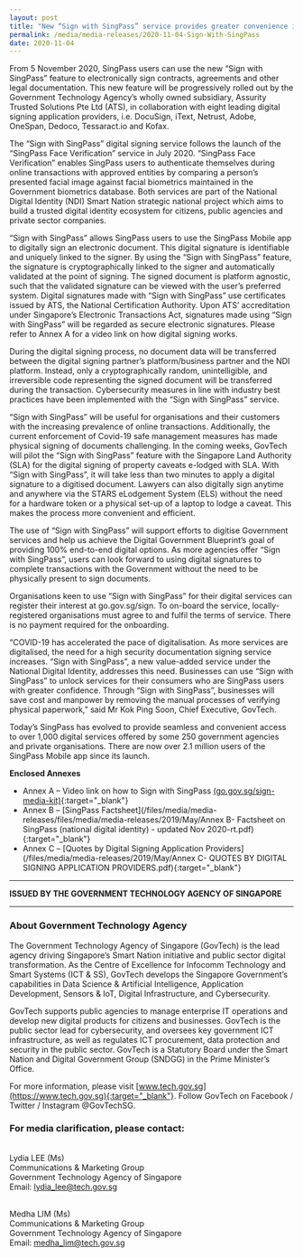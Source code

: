 ```yaml
---
layout: post
title: "New “Sign with SingPass” service provides greater convenience in documentation signing" 
permalink: /media/media-releases/2020-11-04-Sign-With-SingPass
date: 2020-11-04
---
```


From 5 November 2020, SingPass users can use the new “Sign with SingPass” feature to electronically sign contracts, agreements and other legal documentation. This new feature will be progressively rolled out by the Government Technology Agency’s wholly owned subsidiary, Assurity Trusted Solutions Pte Ltd (ATS), in collaboration with eight leading digital signing application providers, i.e. DocuSign, iText, Netrust, Adobe, OneSpan, Dedoco, Tessaract.io and Kofax.
  
The “Sign with SingPass” digital signing service follows the launch of the “SingPass Face Verification” service in July 2020. “SingPass Face Verification” enables SingPass users to authenticate themselves during online transactions with approved entities by comparing a person’s presented facial image against facial biometrics maintained in the Government biometrics database. Both services are part of the National Digital Identity (NDI) Smart Nation strategic national project which aims to build a trusted digital identity ecosystem for citizens, public agencies and private sector companies. 

“Sign with SingPass” allows SingPass users to use the SingPass Mobile app to digitally sign an electronic document. This digital signature is identifiable and uniquely linked to the signer. By using the “Sign with SingPass” feature, the signature is cryptographically linked to the signer and automatically validated at the point of signing. The signed document is platform agnostic, such that the validated signature can be viewed with the user’s preferred system. Digital signatures made with “Sign with SingPass” use certificates issued by ATS, the National Certification Authority. Upon ATS’ accreditation under Singapore’s Electronic Transactions Act, signatures made using “Sign with SingPass” will be regarded as secure electronic signatures. Please refer to Annex A for a video link on how digital signing works. 

During the digital signing process, no document data will be transferred between the digital signing partner’s platform/business partner and the NDI platform. Instead, only a cryptographically random, unintelligible, and irreversible code representing the signed document will be transferred during the transaction. Cybersecurity measures in line with industry best practices have been implemented with the “Sign with SingPass” service. 

“Sign with SingPass” will be useful for organisations and their customers with the increasing prevalence of online transactions. Additionally, the current enforcement of Covid-19 safe management measures has made physical signing of documents challenging. In the coming weeks, GovTech will pilot the “Sign with SingPass” feature with the Singapore Land Authority (SLA) for the digital signing of property caveats e-lodged with SLA. With “Sign with SingPass”, it will take less than two minutes to apply a digital signature to a digitised document. Lawyers can also digitally sign anytime and anywhere via the STARS eLodgement System (ELS) without the need for a hardware token or a physical set-up of a laptop to lodge a caveat. This makes the process more convenient and efficient.

The use of “Sign with SingPass” will support efforts to digitise Government services and help us achieve the Digital Government Blueprint’s goal of providing 100% end-to-end digital options. As more agencies offer “Sign with SingPass”, users can look forward to using digital signatures to complete transactions with the Government without the need to be physically present to sign documents.

Organisations keen to use “Sign with SingPass” for their digital services can register their interest at go.gov.sg/sign. To on-board the service, locally-registered organisations must agree to and fulfil the terms of service. There is no payment required for the onboarding. 

“COVID-19 has accelerated the pace of digitalisation. As more services are digitalised, the need for a high security documentation signing service increases. “Sign with SingPass”, a new value-added service under the National Digital Identity, addresses this need. Businesses can use “Sign with SingPass” to unlock services for their consumers who are SingPass users with greater confidence. Through “Sign with SingPass”, businesses will save cost and manpower by removing the manual processes of verifying physical paperwork,” said Mr Kok Ping Soon, Chief Executive, GovTech. 

Today’s SingPass has evolved to provide seamless and convenient access to over 1,000 digital services offered by some 250 government agencies and private organisations. There are now over 2.1 million users of the SingPass Mobile app since its launch.


**Enclosed Annexes**
- Annex A – Video link on how to Sign with SingPass [(go.gov.sg/sign-media-kit)](https://www.go.gov.sg/sign-media-kit){:target="_blank"} 
- Annex B – [SingPass Factsheet](/files/media/media-releases/files/media/media-releases/2019/May/Annex B- Factsheet on SingPass (national digital identity) - updated Nov 2020-rt.pdf){:target="_blank"} 
- Annex C – [Quotes by Digital Signing Application Providers](/files/media/media-releases/2019/May/Annex C- QUOTES BY DIGITAL SIGNING APPLICATION PROVIDERS.pdf){:target="_blank"}

---

**ISSUED BY THE GOVERNMENT TECHNOLOGY AGENCY OF SINGAPORE**

---
### **About Government Technology Agency**
The Government Technology Agency of Singapore (GovTech) is the lead agency driving Singapore’s Smart Nation initiative and public sector digital transformation. As the Centre of Excellence for Infocomm Technology and Smart Systems (ICT & SS), GovTech develops the Singapore Government’s capabilities in Data Science & Artificial Intelligence, Application Development, Sensors & IoT, Digital Infrastructure, and Cybersecurity. 
 
GovTech supports public agencies to manage enterprise IT operations and develop new digital products for citizens and businesses. GovTech is the public sector lead for cybersecurity, and oversees key government ICT infrastructure, as well as regulates ICT procurement, data protection and security in the public sector. GovTech is a Statutory Board under the Smart Nation and Digital Government Group (SNDGG) in the Prime Minister’s Office. 

For more information, please visit [www.tech.gov.sg](https://www.tech.gov.sg){:target="_blank"}. Follow GovTech on Facebook / Twitter / Instagram @GovTechSG.


### **For media clarification, please contact:**

<br>Lydia LEE (Ms)
<br>Communications & Marketing Group
<br>Government Technology Agency of Singapore
<br>Email: <lydia_lee@tech.gov.sg>

<br>Medha LIM (Ms)
<br>Communications & Marketing Group
<br>Government Technology Agency of Singapore
<br>Email: <medha_lim@tech.gov.sg>
